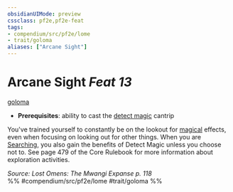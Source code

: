 ```yaml
---
obsidianUIMode: preview
cssclass: pf2e,pf2e-feat
tags:
- compendium/src/pf2e/lome
- trait/goloma
aliases: ["Arcane Sight"]
---
```

# Arcane Sight  *Feat 13*  
[goloma](../../rules/traits/goloma-lome.md)  

- **Prerequisites**: ability to cast the [detect magic](../spells/detect-magic.md) cantrip

You've trained yourself to constantly be on the lookout for [magical](../../rules/traits/magical.md) effects, even when focusing on looking out for other things. When you are [Searching](../../rules/actions/search.md), you also gain the benefits of Detect Magic unless you choose not to. See page 479 of the Core Rulebook for more information about exploration activities.

*Source: Lost Omens: The Mwangi Expanse p. 118*  
%% #compendium/src/pf2e/lome #trait/goloma %%